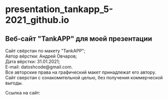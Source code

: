 # presentation_tankapp_5-2021_github.io

<h2>Веб-сайт "TankAPP" для моей презентации</h2>

<p>Сайт свёрстан по макету "TankAPP";<br>
Автор вёрстки: Андрей Овчаров;<br>
Дата вёрстки: 31.01.2021;<br>
E-mail: datoshcode@gmail.com.<br>
Все авторские права на графический макет принадлежат его автору.<br>
Сайт сверстан с ознакомительной целью, без получения коммерческой выгоды.</p>

<p> Ссылка на сайт:
